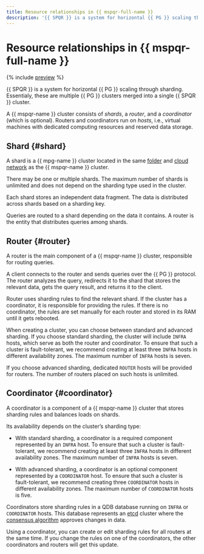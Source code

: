 ```yaml
---
title: Resource relationships in {{ mspqr-full-name }}
description: '{{ SPQR }} is a system for horizontal {{ PG }} scaling through sharding. A {{ SPQR }} cluster consists of shards, a router, and a coordinator.'
---
```


# Resource relationships in {{ mspqr-full-name }}

{% include [preview](../../_includes/note-service-preview.md) %}

{{ SPQR }} is a system for horizontal {{ PG }} scaling through sharding. Essentialy, these are multiple {{ PG }} clusters merged into a single {{ SPQR }} cluster.

A {{ mspqr-name }} cluster consists of _shards_, a _router_, and a _coordinator_ (which is optional). Routers and coordinators run on _hosts_, i.e., virtual machines with dedicated computing resources and reserved data storage.

## Shard {#shard}

A shard is a {{ mpg-name }} cluster located in the same [folder](../../resource-manager/concepts/resources-hierarchy.md#folder) and [cloud network](../../vpc/concepts/network.md) as the {{ mspqr-name }} cluster.

There may be one or multiple shards. The maximum number of shards is unlimited and does not depend on the sharding type used in the cluster.

Each shard stores an independent data fragment. The data is distributed across shards based on a sharding key.

Queries are routed to a shard depending on the data it contains. A router is the entity that distributes queries among shards.

## Router {#router}

A router is the main component of a {{ mspqr-name }} cluster, responsible for routing queries.

A client connects to the router and sends queries over the {{ PG }} protocol. The router analyzes the query, redirects it to the shard that stores the relevant data, gets the query result, and returns it to the client.

Router uses sharding rules to find the relevant shard. If the cluster has a coordinator, it is responsible for providing the rules. If there is no coordinator, the rules are set manually for each router and stored in its RAM until it gets rebooted.

When creating a cluster, you can choose between standard and advanced sharding. If you choose standard sharding, the cluster will include `INFRA` hosts, which serve as both the router and coordinator. To ensure that such a cluster is fault-tolerant, we recommend creating at least three `INFRA` hosts in different availability zones. The maximum number of `INFRA` hosts is seven.

If you choose advanced sharding, dedicated `ROUTER` hosts will be provided for routers. The number of routers placed on such hosts is unlimited.

## Coordinator {#coordinator}

A coordinator is a component of a {{ mspqr-name }} cluster that stores sharding rules and balances loads on shards.

Its availability depends on the cluster’s sharding type:

* With standard sharding, a coordinator is a required component represented by an `INFRA` host. To ensure that such a cluster is fault-tolerant, we recommend creating at least three `INFRA` hosts in different availability zones. The maximum number of `INFRA` hosts is seven.

* With advanced sharding, a coordinator is an optional component represented by a `COORDINATOR` host. To ensure that such a cluster is fault-tolerant, we recommend creating three `COORDINATOR` hosts in different availability zones. The maximum number of `COORDINATOR` hosts is five.

Coordinators store sharding rules in a QDB database running on `INFRA` or `COORDINATOR` hosts. This database represents an [etcd](https://etcd.io) cluster where the [consensus algorithm](https://raft.github.io) approves changes in data.

Using a coordinator, you can create or edit sharding rules for all routers at the same time. If you change the rules on one of the coordinators, the other coordinators and routers will get this update.

